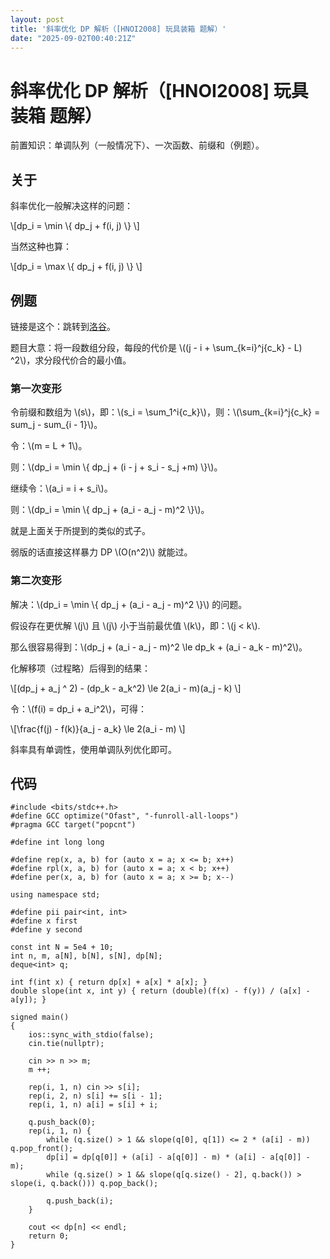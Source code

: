 ```yaml
---
layout: post
title: '斜率优化 DP 解析（[HNOI2008] 玩具装箱 题解）'
date: "2025-09-02T00:40:21Z"
---
```

斜率优化 DP 解析（\[HNOI2008\] 玩具装箱 题解）
================================

前置知识：单调队列（一般情况下）、一次函数、前缀和（例题）。

关于
--

斜率优化一般解决这样的问题：

\\\[dp\_i = \\min \\{ dp\_j + f(i, j) \\} \\\]

当然这种也算：

\\\[dp\_i = \\max \\{ dp\_j + f(i, j) \\} \\\]

例题
--

链接是这个：跳转到[洛谷](https://www.luogu.com.cn/problem/P3195)。

题目大意：将一段数组分段，每段的代价是 \\((j - i + \\sum\_{k=i}^j{c\_k} - L) ^2\\)，求分段代价合的最小值。

### 第一次变形

令前缀和数组为 \\(s\\)，即：\\(s\_i = \\sum\_1^i{c\_k}\\)，则：\\(\\sum\_{k=i}^j{c\_k} = sum\_j - sum\_{i - 1}\\)。

令：\\(m = L + 1\\)。

则：\\(dp\_i = \\min \\{ dp\_j + (i - j + s\_i - s\_j +m) \\}\\)。

继续令：\\(a\_i = i + s\_i\\)。

则：\\(dp\_i = \\min \\{ dp\_j + (a\_i - a\_j - m)^2 \\}\\)。

就是上面关于所提到的类似的式子。

弱版的话直接这样暴力 DP \\(O(n^2)\\) 就能过。

### 第二次变形

解决：\\(dp\_i = \\min \\{ dp\_j + (a\_i - a\_j - m)^2 \\}\\) 的问题。

假设存在更优解 \\(j\\) 且 \\(j\\) 小于当前最优值 \\(k\\)，即：\\(j < k\\).

那么很容易得到：\\(dp\_j + (a\_i - a\_j - m)^2 \\le dp\_k + (a\_i - a\_k - m)^2\\)。

化解移项（过程略）后得到的结果：

\\\[(dp\_j + a\_j ^ 2) - (dp\_k - a\_k^2) \\le 2(a\_i - m)(a\_j - k) \\\]

令：\\(f(i) = dp\_i + a\_i^2\\)，可得：

\\\[\\frac{f(j) - f(k)}{a\_j - a\_k} \\le 2(a\_i - m) \\\]

斜率具有单调性，使用单调队列优化即可。

代码
--

    #include <bits/stdc++.h>
    #define GCC optimize("Ofast", "-funroll-all-loops")
    #pragma GCC target("popcnt")
    
    #define int long long
    
    #define rep(x, a, b) for (auto x = a; x <= b; x++)
    #define rpl(x, a, b) for (auto x = a; x < b; x++)
    #define per(x, a, b) for (auto x = a; x >= b; x--)
    
    using namespace std;
    
    #define pii pair<int, int>
    #define x first
    #define y second
    
    const int N = 5e4 + 10;
    int n, m, a[N], b[N], s[N], dp[N];
    deque<int> q;
    
    int f(int x) { return dp[x] + a[x] * a[x]; }
    double slope(int x, int y) { return (double)(f(x) - f(y)) / (a[x] - a[y]); }
    
    signed main()
    {
    	ios::sync_with_stdio(false); 
    	cin.tie(nullptr); 
    
    	cin >> n >> m;
    	m ++;
    	
    	rep(i, 1, n) cin >> s[i];
    	rep(i, 2, n) s[i] += s[i - 1];
    	rep(i, 1, n) a[i] = s[i] + i;   
    	
    	q.push_back(0);
    	rep(i, 1, n) {
    		while (q.size() > 1 && slope(q[0], q[1]) <= 2 * (a[i] - m)) q.pop_front();		
    		dp[i] = dp[q[0]] + (a[i] - a[q[0]] - m) * (a[i] - a[q[0]] - m);		
    		while (q.size() > 1 && slope(q[q.size() - 2], q.back()) > slope(i, q.back())) q.pop_back();
    		
    		q.push_back(i);
    	}
    	
    	cout << dp[n] << endl;
    	return 0;
    }